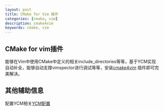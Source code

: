 ```yaml
---
layout: post
title: CMake for Vim 插件
categories: [cmake, vim]
description: cmake4vim
keywords: cmake, vim
---
```


## CMake for vim插件
能够在Vim中使用CMake中定义的相关include_directories等等，基于YCM实现自动补全，能够自动支撑vimspector进行调试等等，安装[cmake4vim](https://github.com/ilyachur/cmake4vim) 插件即可完美解决。

## 其他辅助信息
配置YCM相关[YCM配置](https://bastian.rieck.me/blog/posts/2015/ycm_cmake/) 

